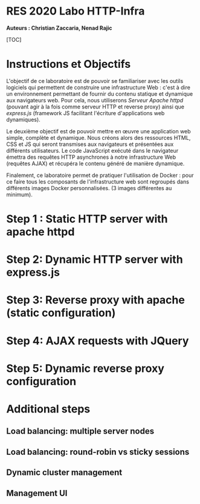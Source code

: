 # RES 2020 Labo HTTP-Infra

**Auteurs : Christian Zaccaria, Nenad Rajic**

[TOC]

# Instructions et Objectifs
L'objectif de ce laboratoire est de pouvoir se familiariser avec les outils logiciels qui permettent de construire une infrastructure Web : c'est à dire un environnement permettant de fournir du contenu statique et dynamique aux navigateurs web. Pour cela, nous utiliserons _Serveur Apache httpd_ (pouvant agir à la fois comme serveur HTTP et reverse proxy) ainsi que _express.js_ (framework JS facilitant l'écriture d'applications web dynamiques).

Le deuxième objectif est de pouvoir mettre en œuvre une application web simple, complète et dynamique. Nous créons alors des ressources HTML, CSS et JS qui seront transmises aux navigateurs et présentées aux différents utilisateurs. Le code JavaScript exécuté dans le navigateur émettra des requêtes HTTP asynchrones à notre infrastructure Web (requêtes AJAX) et récupéra le contenu généré de manière dynamique. 

Finalement, ce laboratoire permet de pratiquer l'utilisation de Docker : pour ce faire tous les composants de l'infrastructure web sont regroupés dans différents images Docker personnalisées. (3 images différentes au minimum).

# Step 1 : Static HTTP server with apache httpd
# Step 2: Dynamic HTTP server with express.js
# Step 3: Reverse proxy with apache (static configuration)
# Step 4: AJAX requests with JQuery
# Step 5: Dynamic reverse proxy configuration
# Additional steps
## Load balancing: multiple server nodes
## Load balancing: round-robin vs sticky sessions
## Dynamic cluster management
## Management UI
